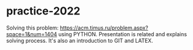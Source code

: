 # practice-2022
Solving this problem: https://acm.timus.ru/problem.aspx?space=1&num=1404 using PYTHON. Presentation is related and explains solving process. It's also an introduction to GIT and LATEX.
